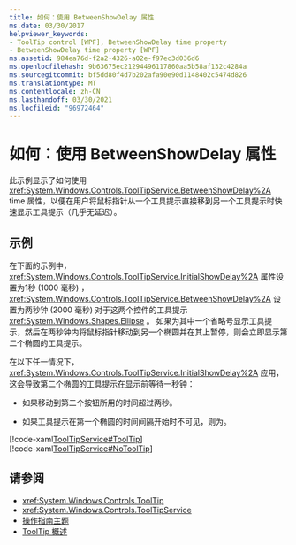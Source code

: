 ```yaml
---
title: 如何：使用 BetweenShowDelay 属性
ms.date: 03/30/2017
helpviewer_keywords:
- ToolTip control [WPF], BetweenShowDelay time property
- BetweenShowDelay time property [WPF]
ms.assetid: 984ea76d-f2a2-4326-a02e-f97ec3d036d6
ms.openlocfilehash: 9b63675ec21294496117860aa5b58af132c4284a
ms.sourcegitcommit: bf5dd80f4d7b202afa90e90d1148402c5474d826
ms.translationtype: MT
ms.contentlocale: zh-CN
ms.lasthandoff: 03/30/2021
ms.locfileid: "96972464"
---
```

# <a name="how-to-use-the-betweenshowdelay-property"></a>如何：使用 BetweenShowDelay 属性
此示例显示了如何使用 <xref:System.Windows.Controls.ToolTipService.BetweenShowDelay%2A> time 属性，以便在用户将鼠标指针从一个工具提示直接移到另一个工具提示时快速显示工具提示（几乎无延迟）。  
  
## <a name="example"></a>示例  
 在下面的示例中， <xref:System.Windows.Controls.ToolTipService.InitialShowDelay%2A> 属性设置为1秒 (1000 毫秒) ， <xref:System.Windows.Controls.ToolTipService.BetweenShowDelay%2A> 设置为两秒钟 (2000 毫秒) 对于这两个控件的工具提示 <xref:System.Windows.Shapes.Ellipse> 。 如果为其中一个省略号显示工具提示，然后在两秒钟内将鼠标指针移动到另一个椭圆并在其上暂停，则会立即显示第二个椭圆的工具提示。  
  
 在以下任一情况下， <xref:System.Windows.Controls.ToolTipService.InitialShowDelay%2A> 应用，这会导致第二个椭圆的工具提示在显示前等待一秒钟：  
  
- 如果移动到第二个按钮所用的时间超过两秒。  
  
- 如果工具提示在第一个椭圆的时间间隔开始时不可见，则为。  
  
 [!code-xaml[ToolTipService#ToolTip](~/samples/snippets/csharp/VS_Snippets_Wpf/ToolTipService/CSharp/Pane1.xaml#tooltip)]  
[!code-xaml[ToolTipService#NoToolTip](~/samples/snippets/csharp/VS_Snippets_Wpf/ToolTipService/CSharp/Pane1.xaml#notooltip)]  
  
## <a name="see-also"></a>请参阅

- <xref:System.Windows.Controls.ToolTip>
- <xref:System.Windows.Controls.ToolTipService>
- [操作指南主题](tooltip-how-to-topics.md)
- [ToolTip 概述](tooltip-overview.md)
